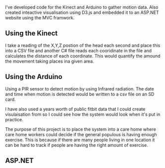 I've developed code for the Kinect and Arduino to gather motion data. Also created inteactive visualisation using D3.js and embedded it to an ASP.NET website using the MVC framwork.

## Using the Kinect 
I take a reading of the X,Y,Z postion of the head each second and place this into a CSV file and another C# file reads each cooridinate in the file and calculates the distance of each coordinate. This would quantify the amound the movement taking places ina given area.

## Using the Arduino
Using a PIR sensor to detect motion by using Infrared radiation. The date and time when motion is detected would be written to a csv file on an SD card.

I have also used a years worth of public fitbit data that I could create visulaisation from so I could see how the system would look when it's put in practice.

The purpose of this project is to place the system into a care home where care home workers could decide if the general populous is having enough exercise. This is because if there are many people living in one location it can be hard to track if people are having the right amount of exercise.

## ASP.NET
